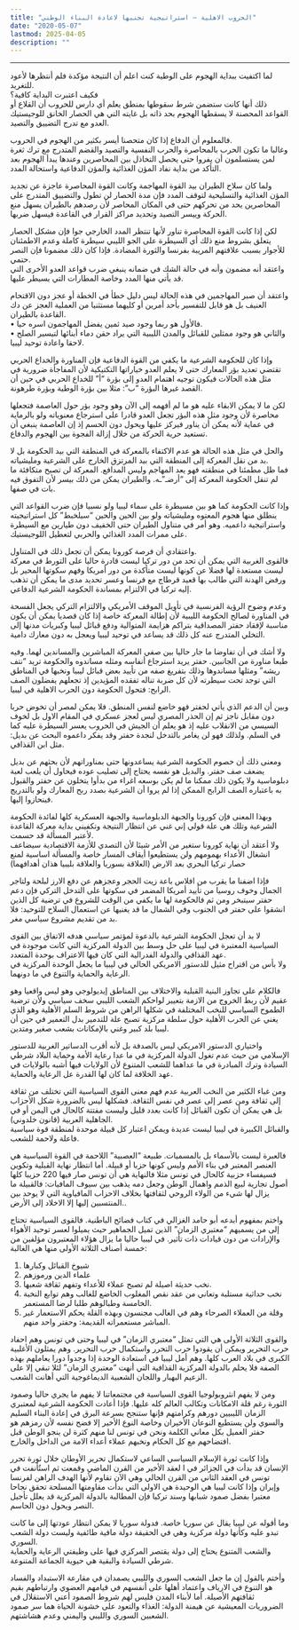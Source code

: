 ```yaml
---
title: "الحروب الاهلية – استراتيجية تجنبها لاعادة البناء الوطني"
date: "2020-05-07"
lastmod: 2025-04-05
description: ""
---
```

****

لما اكتفيت ببداية الهجوم على الوطية كنت اعلم أن النتيجة مؤكدة فلم أنتظرها لأعود للتغريد.   
فكيف اعتبرت البداية كافية؟   
ذلك أنها كانت ستضمن شرط سقوطها بمنطق يعلم أي دارس للحروب أن القلاع أو القواعد المحصنة لا يسقطها الهجوم بحد ذاته بل غايته التي هي الحصار الخانق للوجيستيك العدو مع تدرج التضييق والتصيد.

فالمعلوم أن الدفاع إذا كان متحصنا أيسر بكثير من الهجوم في الحروب.   
وغالبا ما تكون الحرب بالمحاصرة والحرب النفسية والتصيد والقضم المتدرج مع ترك ثغرة لمن يستسلمون أن يفروا حتى يحصل التخاذل بين المحاصرين وعندها يبدأ الهجوم بعد التأكد من بداية نفاد المؤن الغذائية والمؤن الدفاعية واستحالة المدد.

ولما كان سلاح الطيران بيد القوة المهاجمة وكانت القوة المحاصرة عاجزة عن تجديد المؤن الغذائية والتسليحية لتوقف المدد فإن مدة الحصار لن تطول والتضييق المتدرج على المحاصرين يحد من تحركهم حتى في المكان المحاصر لأن رصدهم بالطيران يسهل منع الحركة وييسر التصيد وتحديد مراكز القرار في القاعدة فيسهل ضربها.

لكن إذا كانت القوة المحاصرة تناور لأنها تنتظر المدد الخارجي جوا فإن مشكل الحصار يتعلق بشروط منع ذلك أي السيطرة على الجو الليبي سيطرة كاملة وعدم الاطمئنان للأجوار بسبب علاقتهم المريبة بفرنسا والثورة المضادة. فإذا كان ذلك مضمونا فإن النصر حتمي.   
واعتقد أنه مضمون وأنه في حالة الشك في ضمانه ينبغي ضرب قواعد العدو الأخرى التي قد يأتي منها المدد وخاصة المطارات التي يسيطر عليها.

واعتقد أن صبر المهاجمين في هذه الحالة ليس دليل خطأ في الخطة أو عجز دون الاقتحام العنيف بل هو قابل للتفسير بأحد أمرين أو كليهما مستثنيا من العملية العجز عن دك القاعدة بالطيران.   
• فالأول هو ربما وجود صيد ثمين يفضل المهاجمون اسره حيا.   
• والثاني هو وجود ممثلين للقبائل والمدن الليبية التي يراد حقن دماء أبنائها لتيسير الصلح لاحقا واعادة توحيد ليبيا.

وإذا كان للحكومة الشرعية ما يكفي من القوة الدفاعية فإن المناورة والخداع الحربي تقتضي تعديد بؤر المعارك حتى لا يعلم العدو خياراتها التكتيكية لأن المفاجأة ضرورية في مثل هذه الحالات فيكون توجيه اهتمام العدو إلى بؤرة “أ” للخداع الحربي في حين أن القصد غيرها البؤرة “ب”: مثلا بين بؤرة الوطية وبؤرة طرهونة.

لكن ما لا يمكن الابقاء عليه هو ما لم أفهمه إلى الآن وهو وجود بؤر حول العاصمة فتجعلها محاصرة لأن وجود مثل هذه البؤر تجعل العدو قادرا على استرجاع معنوياته ولو بالرماية في عماية لأنه يمكن أن يناور فيركز عليها ويحول دون الحسم إذ إن العاصمة ينبغي أن تستعيد حرية الحركة من خلال إزالة الفجوة بين الهجوم والدفاع.

والحل في مثل هذه الحالة هو عدم الاكتفاء بالمعركة في المنطقة التي بيد الحكومة بل لا بد من نقل المعركة إلى المنطقة التي بيد المرتزق الخارج على الشرعية ومليشياته.   
فما ظل مطمئنا في منطقته فهو يعد المهاجم وليس المدافع. المعركة لن تصبح متكافئة ما لم تنقل الحكومة المعركة إلى “أرضـ”ـه. والطيران يمكن من ذلك بيسر لأن التفوق فيه بات في صفها.

وإذا كانت الحكومة كما هو بين مسيطرة على سماء ليبيا ولو نسبيا فإن ضرب القواعد التي ينطلق منها هجوم المعتوه ومليشياته ولو بين الحين والحين “سيلخبط” كل استراتيجيته واستراتيجية داعميه. وهو أمر في متناول الطيران حتى الخفيف دون طيارين مع السيطرة على ممرات المدد الغذائي والحربي لتعطيل اللوجيستيك.

واعتقادي أن فرصة كورونا يمكن أن تجعل ذلك في المتناول.   
فالقوى الغربية التي يمكن أن تحد من دور تركيا ليست قادرة حاليا على التورط في معركة ليست مستعدة لها فضلا عن كونها ليست متأكدة من دور أمريكا وفهم سكوتها المحير بل ورفض الهدنة التي طالب بها قعيد قرطاج مع فرنسا وعسر تحديد مدى ما يمكن أن تذهب إليه تركيا في الالتزام بمساندة الحكومة الشرعية الدفاعي.

وعدم وضوح الرؤية الفرنسية في تأويل الموقف الأمريكي والالتزام التركي يجعل الفسحة في المناورة لصالح الحكومة الليبية لأن إطالة المعركة خاصة إذا كان قصديا يمكن أن يكون مناسبة لإفقاد حفتر المصداقية بتراكم هزايمة المتوالية ودفع قبائل ليبيا وكبريات مدنها إلى التخلي المتدرج عنه كل ذلك قد يساعد في توحيد ليبيا ويعجل به دون معارك دامية.

ولا أشك في أن تفاوضا ما جار حاليا بين صفي المعركة المباشرين والمساندين لهما. وفيه طبعا مناورة من الجانبين. حفتر يريد استرجاع أنفاسه ومثله مساندوه والحكومة تريد “نتف ريشه” ومثلها مساندوها وذلك بتفريغ صفه من تأييد بعض قبائل ليبيا ونخبها في المناطق التي توجد تحت سيطرته لأن كل ضربة تناله تفقده المؤيدين إذ تجعلهم يفضلون الصف الرابح: فتحول الحكومة دون الحرب الاهلية في ليبيا.

وبين أن الدعم الذي يأتي لحفتر فهو خاضع لنفس المنطق. فلا يمكن لمصر أن تخوض حربا دون مقابل ناجز ثم إن الحذر المصري ليس لعجز عسكري في المقام الاول بل لخوف السيسي من الانقلاب عليه إذ هو يعلم أن الجيش في الحروب يعسر السيطرة عليه كما في السلم. ولذلك فهو لن يغامر بالتدخل لنجدة حفتر وقد يفكر داعموه البحث عن بديل: مثل ابن القذافي.

ومعنى ذلك أن خصوم الحكومة الشرعية يساعدونها حتى بمناوراتهم لأن بحثهم عن بديل يضعف صف حفتر. والبديل هو نفسه يحتاج إلى تصليب عوده فيحاول أن يلعب لعبة دبلوماسية ولا يكون ذلك ممكنا ما لم يكن بوسعه اغراء من بدأوا يتخلون عن حفتر والقبول به باعتباره الصف الرابح الممكن إذا لم يروا أن الشرعية بصدد ربح المعارك ولو بالتدريج فينحازوا إليها.

وبهذا المعنى فإن كورونا والجبهة الدبلوماسية والجبهة العسكرية كلها لفائدة الحكومة الشرعية وتلك هي علة قولي إني غني عن انتظار النتيجة وتكفيني بداية معركة القاعدة لأعتبر المسألة قد حسمت.   
ولا أعتقد أن نهاية كورونا ستغير من الأمر شيئا لأن التصدي للأزمة الاقتصادية سيضاعف انشغال الأعداء بهمومهم ولن يستطيعوا أيقاف المسار خاصة والمسألة اساسية لمنع حصار تركيا البحري بعد الارض (العلاقة بسوريا والعلاقة بليبيا هذان أهدافهما)

فإذا اضفنا ما يقرب من افلاس باعة زيت الحجر وعجزهم عن دفع الارز لبلحة ولتاجر الجمال وخوف روسيا من تأييد أمريكا المضمر في سكوتها على التدخل التركي فإن دعم حفتر سيتبخر ومن ثم فالحكومة لها ما يكفي من الوقت للشروع في ترضية كل الذين انشقوا على حفتر في الجنوب وفي الشمال ما قد يغنيها عن استعمال السلاح للتوحيد: فلا بد من تقديم مشروع سياسي مغر.

لا بد أن تعجل الحكومة الشرعية بالدعوة لمؤتمر سياسي هدفه الاتفاق بين القوى السياسية المعتبرة في ليبيا على حل وسط بين الدولة المركزية التي كانت موجودة في عهد القذافي والدولة الفدرالية التي كان فيها الاعتراف بوحدة المتعدد.   
ولا بأس من اقتراح مثيل للدستور الامريكي الحالي في ليبيا ما يجعل الوحدة المركزية في الرعاية والحماية والتنوع في ما دونهما.

فالكلام على تجاوز البنية القبلية والاختلاف بين المناطق إيديولوجي وهو ليس واقعيا وهو عقيم لأن ربط الخروج من الازمة بتعيير لواحكم الشعب الليبي سخف سياسي ولأن ترضية الطموح السياسي للنخب المختلفة في شكلها الراهن من شروط السلم الأهلية وهو الذي يغني عن الحرب الأهلية حول سلطة مركزية تصبح علة للتدمير بدل التعمير في حين أن ليبيا بلد كبير وغني بالإمكانات بشعب صغير ومتدين.

واختياري الدستور الامريكي ليس بالصدفة بل لأنه أقرب الدساتير الغربية للدستور الإسلامي من حيث عدم تغول الدولة المركزية في ما عدا رعاية الأمة وحماية البلاد شرطي السيادة وترك المبادرة في ما عداهما للشعب المتنوع لأن الولايات فيها أشبه بالولايات في عهد الخلافة لما كان لها القدرة عل الرعاية والحماية.

ومن غباء الكثير من النخب العربية عدم فهم معنى القوى السياسية التي تختلف من ثقافة إلى ثقافة ومن عصر إلى عصر في نفس الثقافة. فشكلها ليس بالضرورة شكل الأحزاب بل هي يمكن أن تكون القبائل إذا كانت بعدد قليل وليست مفتتة كالحال في اليمن أو في الجاهلية العربية (قانون خلدوني).   
والقبائل الكبيرة في ليبيا ليست عديدة ويمكن اعتبار كل قبيلة موحدة لمنطقة قوة سياسية فاعلة ولاحمة للشعب.

فالعبرة ليست بالأسماء بل بالمسميات. طبيعة “العصبية” اللاحمة في القوة السياسية هي العنصر المعتبر في بناء الأمم وليس كونها حزبا أو قبيلة. أما انتظار نهاية القبلية وتكوين فسيفساء حزبية كالحال في تونس مثلا فالنهاية هي أن تونس صار فيها 220 حزيبا كلها أصول تجارية لبيع الذمم واهمال الوطن وجعل دمه يذهب بين سيوف المافيات: فالقبيلة ما يزال لها شيء من الولاء الروحي لثقافتها بخلاف الاحزاب المافياوية التي لا يوحد بين المنتسبين إليها إلا الاخلاد إلى الأرض..

واختم بمفهوم أبدعه أبو حامد الغزالي في كتاب فضائح الباطنية. فالقوى السياسية تحتاج إلى من يسميهم “معتبري الزمان” الذين تميل الجماهير حيث يميلوا لعسر توحيد الأهواء والإرادات من دون قيادات ذات تأثير. في ليبيا حاليا ما يزال هؤلاء المعتبرون مؤلفين من خمسة أصناف الثلاثة الأولى منها هي الغالبة:

1. شيوخ القبائل وكبارها  
2. علماء الدين ورموزهم  
3. نخب حديثة اصيلة لم تصبح عملاء للأعداء وتفهم ثقافة شعبها.  
4. نخب حداثية مستلبة وتعاني من عقد نقص المغلوب الخاضع للغالب وهم توابع النخبة الخامسة وطبالوهم طلبا لرضا المستعمر.  
5. وقلة من العملاء الصرحاء وهم في الغالب مجنسون وبهذه القلة يحكم الاستعمار غير المباشر مستعمراته القديمة: وحفتر واحد منهم.

والقوى الثلاثة الأولى هي التي تمثل “معتبري الزمان” في ليبيا وحتى في تونس وهم احفاد حرب التحرير ويمكن أن يقودوا حرب التحرر واستكمال حرب التحرير. وهم يمثلون الأغلبية الكبرى في بلاد العرب كلها. وهم أمل ليبيا في استعادة الوحدة إذا وجدوا دورا يعاملهم بهذه الصفة فلا يحلم بالدولة المركزية القذافية التي أنهت “معتبري الزمان” لئلا تبقي إلا على الزعيم البهبار واللجان الشعبية الديماغوجية التي أهانت الشعب.

ومن لا يفهم انثروبولوجيا القوى السياسية في مجتمعاتنا لا يفهم ما يجري حاليا وصمود الثورة رغم قلة الامكانات وتكالب العالم كله عليها. فإذا أعادت الحكومة الشرعية لمعتبري الزمان الليبيين دورهم وكرامتهم فإنها ستنجح بسرعة البرق في إعادة البناء السليم والسوي ولن يستطيع النوعان الأخيران وخاصة النوع الأخير إلا فضح نفسه لأن رمزهم هو حفتر العميل بكل معاني الكلمة ونحن في تونس لنا منهم كثرة لن ينجو الوطن قبل افتضاحهم مع كل الحكام ونخبهم عملاء أعداء الامة من الداخل والخارج.

وإذا كانت ثورة الإسلام السياسي الساعي لاستكمال تحرير الأوطان خلال ثورة تحرر الإنسان قد بدأت في الجزائر في ا لعقد الأخير من القرن الماضي وقمعت ثم استُأنفت في تونس في العقد الثاني من القرن الحالي وهي الآن تقاوم لأنها الهدف الراهن لفرنسا وإيران وإذا كانت ليبيا هي الوحيدة هي الاولى التي بدأت مقاومتها المسلحة تحقق نجاحا معتبرا بفضل صمود شبابها وسند تركيا فإن المطالبة بالدولة المركزية قد يعلل تأجيل النصر ويحول دون الحاسم.

وما أقوله عن ليبيا يقال عن سوريا خاصة. فدولة سوريا لا يمكن انتظار عودتها إلى ما كانت تبدو عليه وكأنها دولة مركزية وهي في الحقيقة دولة مافية طائفية وليست دولة الشعب السوري.   
والشعب المتنوع يحتاج إلى دولة يقتصر المركزي فيها على وظيفتي الرعاية والحماية شرطي السيادة والبقية هي حيوية الجماعة المتنوعة.

وأختم بالقول إن ما جعل الشعب السوري والليبي يصمدان في مقارعة الاستبداد والفساد هو التنوع في الارياف واعتماد أهلها على أنفسهم في قيامهم العضوي وارتباطهم بقيم ثقافتهم الأصيلة. أما لأبناء المدن فليس لهم شروط الصمود أعني الاستقلال في الضروريات المعيشية عن هيمنة الدولة: الغذاء والتعود على خشونة الحياة هما سر صمود الشعبين السوري والليبي واليمني وعدم هشاشتهم.

###
